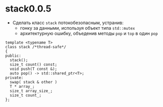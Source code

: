 # stack0.0.5

- Сделать класс `stack` потокобезопасным,  устранив:
  - гонку за данными, используя объект типа `std::mutex`
  - архитектурную ошибку, объеденив методы `pop`  и `top` в один `pop`
```
template <typename T>
class stack /*thread-safe*/
{
public:
  stack();
  size_t count() const;
  void push(T const &);
  auto pop() -> std::shared_ptr<T>;
private:
  swap( stack & other )
  T * array_;
  size_t array_size_;
  size_t count_;
};
```
